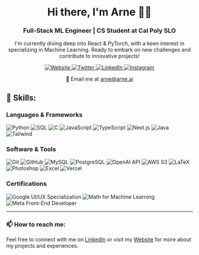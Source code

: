 <h1 align="center">Hi there, I'm Arne 👨‍💻</h1>
<h3 align="center">Full-Stack ML Engineer | CS Student at Cal Poly SLO</h3>

<p align="center">
I'm currently diving deep into React & PyTorch, with a keen interest in specializing in Machine Learning. Ready to embark on new challenges and contribute to innovative projects!
</p>

<p align="center">
  <a href="https://arne.ai" target="_blank">
    <img src="https://img.shields.io/badge/Website-4285F4?style=for-the-badge&logo=google-chrome&logoColor=white" alt="Website" />
  </a>
  <a href="https://twitter.com/arnenoori" target="_blank">
    <img src="https://img.shields.io/badge/Twitter-1DA1F2?style=for-the-badge&logo=twitter&logoColor=white" alt="Twitter"/>
  </a>
  <a href="https://linkedin.com/in/arnenoori" target="_blank">
    <img src="https://img.shields.io/badge/LinkedIn-0077B5?style=for-the-badge&logo=linkedin&logoColor=white" alt="LinkedIn"/>
  </a>
  <a href="https://instagram.com/arnenoori" target="_blank">
    <img src="https://img.shields.io/badge/Instagram-E4405F?style=for-the-badge&logo=instagram&logoColor=white" alt="Instagram"/>
  </a>
</p>

<p align="center">
  📧 Email me at <a href="mailto:arne@arne.ai">arne@arne.ai</a>
</p>

## 🚀 Skills:

### Languages & Frameworks
<p>
  <img src="https://img.shields.io/badge/Python-3776AB?style=for-the-badge&logo=python&logoColor=white" alt="Python" />
  <img src="https://img.shields.io/badge/SQL-4479A1?style=for-the-badge&logo=MySQL&logoColor=white" alt="SQL" />
  <img src="https://img.shields.io/badge/C-A8B9CC?style=for-the-badge&logo=c&logoColor=white" alt="C" />
  <img src="https://img.shields.io/badge/JavaScript-F7DF1E?style=for-the-badge&logo=javascript&logoColor=black" alt="JavaScript" />
  <img src="https://img.shields.io/badge/TypeScript-3178C6?style=for-the-badge&logo=typescript&logoColor=white" alt="TypeScript" />
  <img src="https://img.shields.io/badge/Next.js-000000?style=for-the-badge&logo=next.js&logoColor=white" alt="Next.js" />
  <img src="https://img.shields.io/badge/Java-007396?style=for-the-badge&logo=java&logoColor=white" alt="Java" />
  <img src="https://img.shields.io/badge/Tailwind_CSS-38B2AC?style=for-the-badge&logo=tailwind-css&logoColor=white" alt="Tailwind" />
</p>

### Software & Tools
<p>
  <img src="https://img.shields.io/badge/Git-F05032?style=for-the-badge&logo=git&logoColor=white" alt="Git" />
  <img src="https://img.shields.io/badge/GitHub-100000?style=for-the-badge&logo=github&logoColor=white" alt="GitHub" />
  <img src="https://img.shields.io/badge/MySQL-4479A1?style=for-the-badge&logo=mysql&logoColor=white" alt="MySQL" />
  <img src="https://img.shields.io/badge/PostgreSQL-316192?style=for-the-badge&logo=postgresql&logoColor=white" alt="PostgreSQL" />
  <img src="https://img.shields.io/badge/OpenAI-412991?style=for-the-badge&logo=openai&logoColor=white" alt="OpenAI API" />
  <img src="https://img.shields.io/badge/AWS_S3-569A31?style=for-the-badge&logo=amazon-aws&logoColor=white" alt="AWS S3" />
  <img src="https://img.shields.io/badge/LaTeX-008080?style=for-the-badge&logo=latex&logoColor=white" alt="LaTeX" />
  <img src="https://img.shields.io/badge/Adobe_Photoshop-31A8FF?style=for-the-badge&logo=adobe-photoshop&logoColor=black" alt="Photoshop" />
  <img src="https://img.shields.io/badge/Microsoft_Excel-217346?style=for-the-badge&logo=microsoft-excel&logoColor=white" alt="Excel" />
  <img src="https://img.shields.io/badge/Vercel-000000?style=for-the-badge&logo=vercel&logoColor=white" alt="Vercel" />
</p>

### Certifications
<p>
  <img src="https://img.shields.io/badge/Google_UI/UX_Specialization-4285F4?style=for-the-badge&logo=google&logoColor=white" alt="Google UI/UX Specialization" />
  <img src="https://img.shields.io/badge/Math_for_Machine_Learning-FF6F00?style=for-the-badge&logo=coursera&logoColor=white" alt="Math for Machine Learning" />
  <img src="https://img.shields.io/badge/Meta_Front_End_Developer-4267B2?style=for-the-badge&logo=facebook&logoColor=white" alt="Meta Front-End Developer" />
</p>

---

### 📫 How to reach me:
Feel free to connect with me on [LinkedIn](https://linkedin.com/in/arnenoori) or visit my [Website](https://arne.ai) for more about my projects and experiences.
